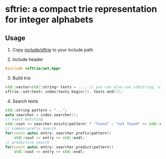 # sftrie: a compact trie representation for integer alphabets

## Usage

1. Copy [include/sftrie](include/sftrie) to your include path

2. Include header
```c++
#include <sftrie/set.hpp>
```

3. Build trie
```c++
std::vector<std::string> texts = ...; // you can also use u16string, u32string, etc.
sftrie::set<text> index(texts.begin()), texts.end());
```

4. Search texts
```c++
std::string pattern = "...";
auto searcher = index.searcher();
// exact matching
std::cout << searcher.exists(pattern) ? "found" : "not found" << std::endl;
// common-prefix search
for(const auto& entry: searcher.prefix(pattern))
	std::cout << entry << std::endl;
// predictive search
for(const auto& entry: searcher.predict(pattern))
	std::cout << entry << std::endl;
```
